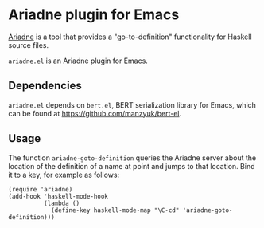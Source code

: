 # Ariadne plugin for Emacs

[Ariadne](https://github.com/feuerbach/ariadne) is a tool that
provides a "go-to-definition" functionality for Haskell source files.

`ariadne.el` is an Ariadne plugin for Emacs.

## Dependencies

`ariadne.el` depends on `bert.el`, BERT serialization library for
Emacs, which can be found at https://github.com/manzyuk/bert-el.

## Usage

The function `ariadne-goto-definition` queries the Ariadne server
about the location of the definition of a name at point and jumps to
that location.  Bind it to a key, for example as follows:

    (require 'ariadne)
    (add-hook 'haskell-mode-hook
              (lambda ()
                (define-key haskell-mode-map "\C-cd" 'ariadne-goto-definition)))
